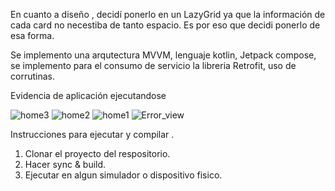 En cuanto a diseño , decidí ponerlo en un LazyGrid ya que la información de cada card no necestiba de tanto espacio. Es por eso que decidi ponerlo de esa forma.

Se implemento una arqutectura MVVM, lenguaje kotlin, Jetpack compose, se implemento para el consumo de servicio la libreria Retrofit, uso de corrutinas.

Evidencia de aplicación ejecutandose

![home3](https://github.com/user-attachments/assets/8bc0ec02-27e1-43dd-b039-76a9453c48a8)
![home2](https://github.com/user-attachments/assets/917186e4-c2aa-48a9-82e6-702866a3fc7d)
![home1](https://github.com/user-attachments/assets/42a4082c-19c4-4bae-990c-2da853d51ba8)
![Error_view](https://github.com/user-attachments/assets/991f0f57-b002-4763-9b2e-6daf533f5862)



Instrucciones para ejecutar y compilar . 

1. Clonar el proyecto del respositorio.
2. Hacer sync & build.
3. Ejecutar en algun simulador o dispositivo fisico.
